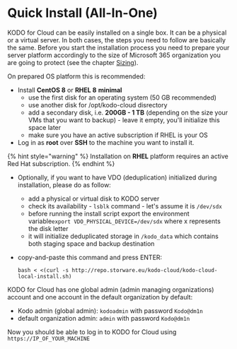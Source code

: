 # Quick Install \(All-In-One\)

KODO for Cloud can be easily installed on a single box. It can be a physical or a virtual server. In both cases, the steps you need to follow are basically the same. Before you start the installation process you need to prepare your server platform accordingly to the size of Microsoft 365 organization you are going to protect \(see the chapter [Sizing](../planning/sizing/)\).

On prepared OS platform  this is recommended:



* Install **CentOS 8** or **RHEL 8** **minimal** 
  * use the first disk for an operating system \(50 GB recommended\)
  * use another disk for /opt/kodo-cloud disrectory
  * add a secondary disk, i.e. **200GB - 1 TB** \(depending on the size your VMs that you want to backup\) - leave it empty, you'll initialize this space later
  * make sure you have an active subscription if RHEL is your OS
* Log in as **root** over **SSH** to the machine you want to install it.

{% hint style="warning" %}
Installation on **RHEL** platform requires an active Red Hat subscription.
{% endhint %}

* Optionally, if you want to have VDO \(deduplication\) initialized during installation, please do as follow:
  * add a physical or virtual disk to KODO server
  * check its availability - `lsblk` command - let's assume it is `/dev/sdx`
  * before running the install script export the environment variable`export VDO_PHYSICAL_DEVICE=/dev/sdx` where x represents the disk letter
  * it will initialize deduplicated storage in `/kodo_data` which contains both staging space and backup destination
* copy-and-paste this command and press ENTER:

  ```text
  bash < <(curl -s http://repo.storware.eu/kodo-cloud/kodo-cloud-local-install.sh)
  ```

KODO for Cloud has one global admin \(admin managing organizations\) account and  one account in the default organization by default:

* Kodo admin \(global admin\): `kodoadmin` with password `Kodo@dm1n` 
* default organization admin: `admin` with password `Kodo@dm1n`

Now you should be able to log in to KODO for Cloud using `https://IP_OF_YOUR_MACHINE`



